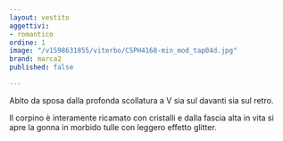 ```yaml
---
layout: vestito
aggettivi:
- romantico
ordine: 1
image: "/v1598631855/viterbo/CSPH4168-min_mod_tap04d.jpg"
brand: marca2
published: false

---
```

Abito da sposa dalla profonda scollatura a V sia sul davanti sia sul retro.

Il corpino è interamente ricamato con cristalli e dalla fascia alta in vita si apre la gonna in morbido tulle con leggero effetto glitter.